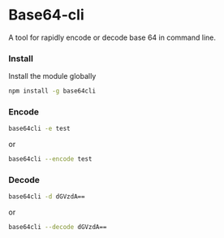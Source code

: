 # Base64-cli
A tool for rapidly encode or decode base 64 in command line.

### Install
Install the module globally
```sh
npm install -g base64cli
```

### Encode
```sh
base64cli -e test
```
or
```sh
base64cli --encode test
```

### Decode
```sh
base64cli -d dGVzdA==
```
or
```sh
base64cli --decode dGVzdA==
```
